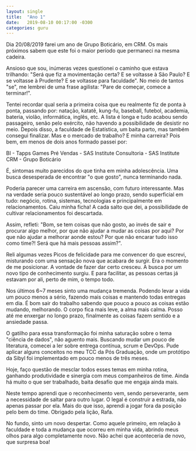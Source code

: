 ```yaml
---
layout: single
title:  "Ano 1"
date:   2019-08-10 00:17:00 -0300
categories: guru
---
```

Dia 20/08/2019 farei um ano de Grupo Boticário, em CRM. Os mais próximos sabem que este foi o maior período que permaneci na mesma cadeira.

Ansioso que sou, inúmeras vezes questionei o caminho que estava trilhando: "Será que fiz a movimentação certa? E se voltasse à São Paulo? E se voltasse à Prudente? E se voltasse para faculdade". No meio de tantos "se", me lembrei de uma frase agilista: "Pare de começar, comece a terminar!".

Tentei recordar qual seria a primeira coisa que eu realmente fiz de ponta à ponta, passando por: natação, katatê, kung-fu, baseball, futebol, academia, bateria, violão, informática, inglês, etc. A lista é longa e tudo acabou sendo passageiro, senão pelo exército, não havendo a possibilidade de desistir no meio. Depois disso, a faculdade de Estatística, um baita parto, mas também consegui finalizar. Mas e o mercado de trabalho? E minha carreira? Pois bem, em menos de dois anos formado passei por:

BI - Tapps Games
Pré Vendas - SAS Institute
Consultoria - SAS Institute
CRM - Grupo Boticário

É, sintomas muito parecidos do que tinha em minha adolescência. Uma busca desesperada de encontrar "o que gosto", nunca terminando nada.

Poderia parecer uma carreira em ascensão, com futuro interessante. Mas na verdade seria pouco sustentável ao longo prazo, sendo superficial em tudo: negócio, rotina, sistemas, tecnologias e principalmente em relacionamentos. Caiu minha ficha! A cada salto que dei, a possibilidade de cultivar relacionamentos foi descartada.

Assim, refleti: "Bom, se tem coisas que não gosto, ao invés de sair e procurar algo melhor, por que não ajudar a mudar as coisas por aqui? Por que não ajudar a melhorar aonde estou? Por que não encarar tudo isso como time?! Será que há mais pessoas assim?".

Reli algumas vezes Picos de felicidade para me convencer do que escrevi, misturando com uma sensação nova que acabara de surgir. Era o momento de me posicionar. A vontade de fazer dar certo cresceu. A busca por um novo tipo de conhecimento surgiu. E para facilitar, as pessoas certas já estavam por ali, perto de mim, o tempo todo.

Nos últimos 6~7 meses sinto uma mudança tremenda. Podendo levar a vida um pouco menos a sério, fazendo mais coisas e mantendo todas entregas em dia. É bom sair do trabalho sabendo que pouco a pouco as coisas estão mudando, melhorando. O corpo fica mais leve, a alma mais calma. Posso até me enxergar no longo prazo, finalmente as coisas fazem sentido e a ansiedade passa.

O gatilho para essa transformação foi minha saturação sobre o tema "ciência de dados", não aguento mais. Buscando mudar um pouco de literatura, comecei a ler sobre entrega contínua, scrum e DevOps. Pude aplicar alguns conceitos no meu TCC da Pós Graduação, onde um protótipo da Sibyl foi implementado em pouco menos de três meses.

Hoje, faço questão de mesclar todos esses temas em minha rotina, ganhando produtividade e sinergia com meus companheiros de time. Ainda há muito o que ser trabalhado, baita desafio que me engaja ainda mais.

Neste tempo aprendi que o reconhecimento vem, sendo perseverante, sem a necessidade de saltar para outro lugar. O legal é construir a estrada, não apenas passar por ela. Mais do que isso, aprendi a jogar fora da posição pelo bem do time. Obrigado pela lição, Rafa.

No fundo, sinto um novo despertar. Como aquele primeiro, em relação à faculdade e toda a mudança que ocorreu em minha vida, abrindo meus olhos para algo completamente novo. Não achei que aconteceria de novo, que surpresa boa!